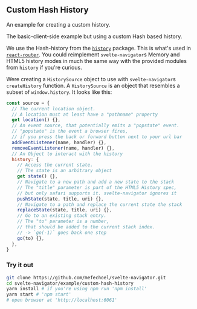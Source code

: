 ## Custom Hash History

An example for creating a custom history.

The basic-client-side example but using a custom Hash based history.

We use the Hash-history from the [`history`](https://www.npmjs.com/package/history) package. This is what's used in [`react-router`](https://www.npmjs.com/package/react-router). You could reimplement `svelte-navigator`s Memory and HTML5 history modes in much the same way with the provided modules from `history` if you're curious.

Were creating a `HistorySource` object to use with `svelte-navigator`s `createHistory` function.
A `HistorySource` is an object that resembles a subset of `window.history`. It looks like this:

```js
const source = {
  // The current location object.
  // A location must at least have a "pathname" property
  get location() {},
  // An event source, that potentially emits a "popstate" event.
  // "popstate" is the event a browser fires,
  // if you press the back or forward button next to your url bar
  addEventListener(name, handler) {},
  removeEventListener(name, handler) {},
  // An Object to interact with the history
  history: {
    // Access the current state.
    // The state is an arbitrary object
    get state() {},
    // Navigate to a new path and add a new state to the stack
    // The "title" parameter is part of the HTML5 History spec,
    // but only safari supports it. svelte-navigator ignores it
    pushState(state, title, uri) {},
    // Navigate to a path and replace the current state the stack
    replaceState(state, title, uri) {},
    // Go to an existing stack entry.
    // The "to" parameter is a number,
    // that should be added to the current stack index.
    // -> `go(-1)` goes back one step
    go(to) {},
  },
}
```

### Try it out

```bash
git clone https://github.com/mefechoel/svelte-navigator.git
cd svelte-navigator/example/custom-hash-history
yarn install # if you're using npm run 'npm install'
yarn start # 'npm start'
# open browser at 'http://localhost:6061'
```

